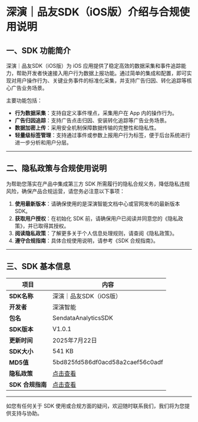# 深演｜品友SDK（iOS版）介绍与合规使用说明

## 一、SDK 功能简介

深演｜品友SDK（iOS版）为 iOS 应用提供了稳定高效的数据采集和事件追踪能力，帮助开发者快速接入用户行为数据上报功能。通过简单的集成和配置，即可实现对用户操作行为、关键业务事件的标准化采集，并支持广告归因、转化追踪等核心广告业务场景。

主要功能包括：

- **行为数据采集**：支持自定义事件埋点，采集用户在 App 内的操作行为。
- **广告归因追踪**：支持广告点击归因、安装转化追踪等广告业务场景。
- **数据加密上传**：采用安全机制保障数据传输的完整性和隐私性。
- **轻量级标签管理**：支持通过事件或参数上报用户行为标签，便于后台系统进行进一步分析和用户分层。

---

## 二、隐私政策与合规使用说明

为帮助您落实在产品中集成第三方 SDK 所需履行的隐私合规义务，降低隐私违规风险，确保产品合规运营，请您务必注意以下事项：

1. **使用最新版本**：请确保使用的是深演智能文档中心或官网发布的最新版本 SDK。
2. **获取用户授权**：在初始化 SDK 前，请确保用户已阅读并同意您的《隐私政策》，并已取得其授权。
3. **阅读隐私政策**：了解更多关于个人信息处理规则，请查阅《隐私政策》。
4. **遵守合规指南**：具体合规使用说明，请参考《SDK 合规指南》。

---

## 三、SDK 基本信息

| 项目         | 内容                             |
|--------------|----------------------------------|
| **SDK名称**  | 深演｜品友SDK（iOS版）           |
| **开发者**   | 深演智能                         |
| **包名**     | SendataAnalyticsSDK                 |
| **SDK版本**  | V1.0.1                           |
| **更新时间** | 2025年7月22日                    |
| **SDK大小**  | 541 KB                           |
| **MD5值**    | 5bd825fd586df0acd58a2caef56c0adf |
| **隐私政策** | [点击查看](https://www.deepzero.com/aboutus/privacy/563.html) |
| **SDK 合规指南** | [点击查看](https://www.deepzero.com/aboutus/privacy/562.html) |

---

如您有任何关于 SDK 使用或合规方面的疑问，欢迎随时联系我们，我们将为您提供支持与协助。
